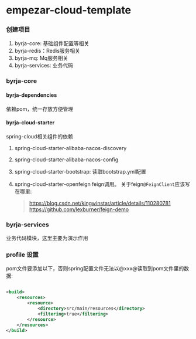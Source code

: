 # empezar-cloud-template

### 创建项目

1. byrja-core: 基础组件配置等相关
2. byrja-redis：Redis服务相关
3. byrja-mq: Mq服务相关
4. byrja-services: 业务代码

### byrja-core

#### byrja-dependencies

依赖pom，统一存放方便管理

#### byrja-cloud-starter

spring-cloud相关组件的依赖

1. spring-cloud-starter-alibaba-nacos-discovery

2. spring-cloud-starter-alibaba-nacos-config

3. spring-cloud-starter-bootstrap: 读取bootstrap.yml配置

4. spring-cloud-starter-openfeign feign调用。 关于feign`@FeignClient`应该写在哪里:
   > https://blog.csdn.net/kingwinstar/article/details/110280781
   > https://github.com/lexburner/feign-demo

### byrja-services

业务代码模块，这里主要为演示作用

### profile 设置

pom文件要添加以下，否则spring配置文件无法以@xxx@读取到pom文件里的数据:

```xml

<build>
    <resources>
        <resource>
            <directory>src/main/resources</directory>
            <filtering>true</filtering>
        </resource>
    </resources>
</build>
```

